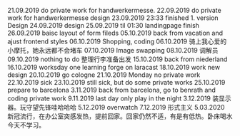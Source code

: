 21.09.2019 do private work for handwerkermesse.
22.09.2019 do private work for handwerkermesse design
23.09.2019 23:33 finished 1. version Design
24.09.2019 design
25.09.2019 til 01:30 landingpage finish
26.09.2019 baisc layout of form fileds
05.10.2019 back from vacation and ajust frontend styles
06.10.2019 Shopping, coding
06.10.2019 骑上我心爱的小摩托，她永远都不会堵车
07.10.2019 Image swapping
08.10.2019 调解员
09.10.2019 nothing to do
整理行李准备出发
15.10.2019 back from niederland
16.10.2019 worksday one learning forge on laracast
18.10.2019 work new design
20.10.2019 go cologne
21.10.2019 Monday no private work
22.10.2019 sick
23.10.2019 still sick, but do some private works
25.10.2019 prepare to barcelona
3.11.2019 back from barcelona, go to benrath and coding private work
9.11.2019 last day only play in the night
3.12.2019 装显示器。玩守望先锋哇哈哈哈
5.12.2019 overwatch
7.12.2019 形式主义
5.03.2020 新冠流行，在办公室突感发热，提前回家。回家仍然不适，有是有低热。卧床喝水今天不学习。
